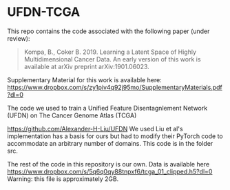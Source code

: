 # UFDN-TCGA
This repo contains the code associated with the following paper (under review):

> Kompa, B., Coker B. 2019. Learning a Latent Space of Highly Multidimensional Cancer Data. An early version of this work is available at arXiv preprint arXiv:1901.06023.

Supplementary Material for this work is available here: https://www.dropbox.com/s/zy1piv4q92j95mo/SupplementaryMaterials.pdf?dl=0

The code we used to train a Unified Feature Disentagnlement Network (UFDN) on The Cancer Genome Atlas (TCGA)

https://github.com/Alexander-H-Liu/UFDN
We used Liu et al's implementation has a basis for ours but had to modify their PyTorch code to accommodate an arbitrary number of domains. This code is in the folder src. 

The rest of the code in this repository is our own. Data is available here https://www.dropbox.com/s/5q6q0qy88tnpxf6/tcga_01_clipped.h5?dl=0 
Warning: this file is approximately 2GB. 





